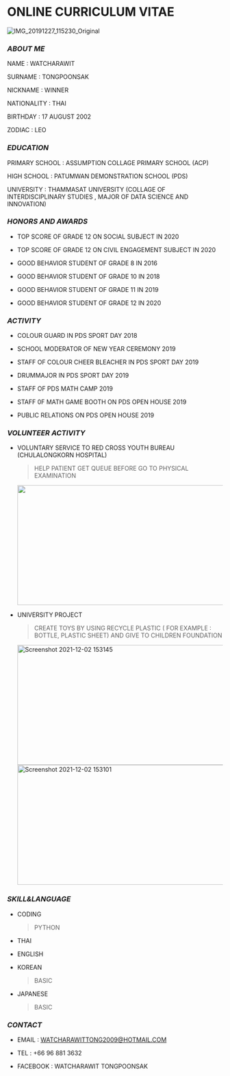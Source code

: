 # ONLINE CURRICULUM VITAE

![IMG_20191227_115230_Original](https://user-images.githubusercontent.com/94919990/143063349-58b07566-d19a-46c0-ac41-7070ee44cc92.jpeg)
### _ABOUT ME_

NAME : WATCHARAWIT

SURNAME : TONGPOONSAK

NICKNAME : WINNER

NATIONALITY : THAI

BIRTHDAY : 17 AUGUST 2002

ZODIAC : LEO

### _EDUCATION_

PRIMARY SCHOOL : ASSUMPTION COLLAGE PRIMARY SCHOOL (ACP)

HIGH SCHOOL : PATUMWAN DEMONSTRATION SCHOOL (PDS)

UNIVERSITY : THAMMASAT UNIVERSITY (COLLAGE OF INTERDISCIPLINARY STUDIES , MAJOR OF DATA SCIENCE AND INNOVATION)

### _HONORS AND AWARDS_

- TOP SCORE OF GRADE 12 ON SOCIAL SUBJECT IN 2020

- TOP SCORE OF GRADE 12 ON CIVIL ENGAGEMENT SUBJECT IN 2020

- GOOD BEHAVIOR STUDENT OF GRADE 8 IN 2016

- GOOD BEHAVIOR STUDENT OF GRADE 10 IN 2018

- GOOD BEHAVIOR STUDENT OF GRADE 11 IN 2019

- GOOD BEHAVIOR STUDENT OF GRADE 12 IN 2020

### _ACTIVITY_

- COLOUR GUARD IN PDS SPORT DAY 2018

- SCHOOL MODERATOR OF NEW YEAR CEREMONY 2019

- STAFF OF COLOUR CHEER BLEACHER IN PDS SPORT DAY 2019

- DRUMMAJOR IN PDS SPORT DAY 2019

- STAFF OF PDS MATH CAMP 2019

- STAFF 0F MATH GAME BOOTH ON PDS OPEN HOUSE 2019

- PUBLIC RELATIONS ON PDS OPEN HOUSE 2019

### _VOLUNTEER ACTIVITY_

- VOLUNTARY SERVICE TO RED CROSS YOUTH BUREAU (CHULALONGKORN HOSPITAL)

  > HELP PATIENT GET QUEUE BEFORE GO TO PHYSICAL EXAMINATION

     <img src = "https://user-images.githubusercontent.com/94919990/144383562-356f25d5-59bf-4b72-85f7-80fc4022b98f.jpg" width = "500" height = "280">


- UNIVERSITY PROJECT

  > CREATE TOYS BY USING RECYCLE PLASTIC ( FOR EXAMPLE : BOTTLE, PLASTIC SHEET) AND GIVE TO CHILDREN FOUNDATION

     <img width="500" height = "280" alt="Screenshot 2021-12-02 153145" src="https://user-images.githubusercontent.com/94919990/144385954-274e2b5c-bd81-495d-976c-4beb88de470f.png">
     
     
     <img width="500"  height = "280" alt="Screenshot 2021-12-02 153101" src="https://user-images.githubusercontent.com/94919990/144386215-67e70985-d99b-4770-812a-d4c194e02cb6.png">



### _SKILL&LANGUAGE_

- CODING 

  >PYTHON

- THAI
 
- ENGLISH
 
- KOREAN

  >BASIC
 
- JAPANESE

  >BASIC

### _CONTACT_

- EMAIL : WATCHARAWITTONG2009@HOTMAIL.COM

- TEL : +66 96 881 3632

- FACEBOOK : WATCHARAWIT TONGPOONSAK








